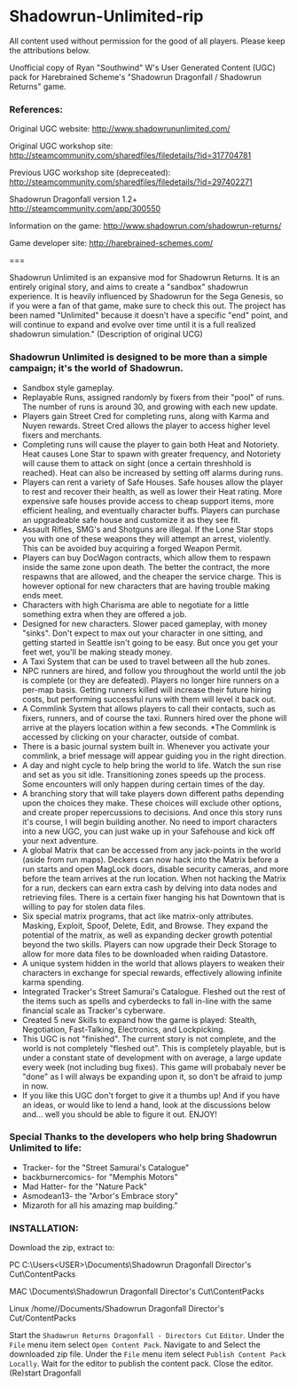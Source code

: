 # Shadowrun-Unlimited-rip
All content used without permission for the good of all players. Please keep the attributions below.

Unofficial copy of Ryan "Southwind" W's User Generated Content (UGC) pack for
Harebrained Scheme's "Shadowrun Dragonfall / Shadowrun Returns" game.

### References:


Original UGC website: http://www.shadowrununlimited.com/

Original UGC workshop site: http://steamcommunity.com/sharedfiles/filedetails/?id=317704781

Previous UGC workshop site (depreceated): http://steamcommunity.com/sharedfiles/filedetails/?id=297402271


Shadowrun Dragonfall version 1.2+ http://steamcommunity.com/app/300550

Information on the game: http://www.shadowrun.com/shadowrun-returns/

Game developer site: http://harebrained-schemes.com/

===

Shadowrun Unlimited is an expansive mod for Shadowrun Returns. It is an entirely original story, 
and aims to create a "sandbox" shadowrun experience. It is heavily influenced by Shadowrun 
for the Sega Genesis, so if you were a fan of that game, make sure to check this out. The project 
has been named "Unlimited" because it doesn't have a specific "end" point, and will continue to expand 
and evolve over time until it is a full realized shadowrun simulation."
(Description of original UCG)

### Shadowrun Unlimited is designed to be more than a simple campaign; it's the world of Shadowrun.

* Sandbox style gameplay. 
* Replayable Runs, assigned randomly by fixers from their "pool" of runs. The number of runs is around 30, and growing with each new update.
* Players gain Street Cred for completing runs, along with Karma and Nuyen rewards. Street Cred allows the player to access higher level fixers and merchants.
* Completing runs will cause the player to gain both Heat and Notoriety. Heat causes Lone Star to spawn with greater frequency, and Notoriety will cause them to attack on sight (once a certain threshhold is reached). Heat can also be increased by setting off alarms during runs. 
* Players can rent a variety of Safe Houses. Safe houses allow the player to rest and recover their health, as well as lower their Heat rating. More expensive safe houses provide access to cheap support items, more efficient healing, and eventually character buffs. Players can purchase an upgradeable safe house and customize it as they see fit.
* Assault Rifles, SMG's and Shotguns are illegal. If the Lone Star stops you with one of these weapons they will attempt an arrest, violently. This can be avoided buy acquiring a forged Weapon Permit.
* Players can buy DocWagon contracts, which allow them to respawn inside the same zone upon death. The better the contract, the more respawns that are allowed, and the cheaper the service charge. This is however optional for new characters that are having trouble making ends meet.
* Characters with high Charisma are able to negotiate for a little something extra when they are offered a job.
* Designed for new characters. Slower paced gameplay, with money "sinks". Don't expect to max out your character in one sitting, and getting started in Seattle isn't going to be easy. But once you get your feet wet, you'll be making steady money.
* A Taxi System that can be used to travel between all the hub zones.
* NPC runners are hired, and follow you throughout the world until the job is complete (or they are defeated). Players no longer hire runners on a per-map basis. Getting runners killed will increase their future hiring costs, but performing successful runs with them will level it back out.
* A Commlink System that allows players to call their contacts, such as fixers, runners, and of course the taxi. Runners hired over the phone will arrive at the players location within a few seconds. *The Commlink is accessed by clicking on your character, outside of combat.
* There is a basic journal system built in. Whenever you activate your commlink, a brief message will appear guiding you in the right direction.
* A day and night cycle to help bring the world to life. Watch the sun rise and set as you sit idle. Transitioning zones speeds up the process. Some encounters will only happen during certain times of the day.
* A branching story that will take players down different paths depending upon the choices they make. These choices will exclude other options, and create proper repercussions to decisions. And once this story runs it's course, I will begin building another. No need to import characters into a new UGC, you can just wake up in your Safehouse and kick off your next adventure.
* A global Matrix that can be accessed from any jack-points in the world (aside from run maps). Deckers can now hack into the Matrix before a run starts and open MagLock doors, disable security cameras, and more before the team arrives at the run location. When not hacking the Matrix for a run, deckers can earn extra cash by delving into data nodes and retrieving files. There is a certain fixer hanging his hat Downtown that is willing to pay for stolen data files.
* Six special matrix programs, that act like matrix-only attributes. Masking, Exploit, Spoof, Delete, Edit, and Browse. They expand the potential of the matrix, as well as expanding decker growth potential beyond the two skills. Players can now upgrade their Deck Storage to allow for more data files to be downloaded when raiding Datastore.
* A unique system hidden in the world that allows players to weaken their characters in exchange for special rewards, effectively allowing infinite karma spending.
* Integrated Tracker's Street Samurai's Catalogue. Fleshed out the rest of the items such as spells and cyberdecks to fall in-line with the same financial scale as Tracker's cyberware.
* Created 5 new Skills to expand how the game is played: Stealth, Negotiation, Fast-Talking, Electronics, and Lockpicking.
* This UGC is not "finished". The current story is not complete, and the world is not completely "fleshed out". This is completely playable, but is under a constant state of development with on average, a large update every week (not including bug fixes). This game will probabaly never be "done" as I will always be expanding upon it, so don't be afraid to jump in now.
* If you like this UGC don't forget to give it a thumbs up! And if you have an ideas, or would like to lend a hand, look at the discussions below and... well you should be able to figure it out. ENJOY!

### Special Thanks to the developers who help bring Shadowrun Unlimited to life:
* Tracker- for the "Street Samurai's Catalogue"
* backburnercomics- for "Memphis Motors"
* Mad Hatter- for the "Nature Pack"
* Asmodean13- the "Arbor's Embrace story"
* Mizaroth for all his amazing map building."


### INSTALLATION:

Download the zip, extract to: 

PC
C:\Users\<USER>\Documents\Shadowrun Dragonfall Director's Cut\ContentPacks

MAC
<USER>\Documents\Shadowrun Dragonfall Director's Cut\ContentPacks

Linux
/home/<USER>/Documents/Shadowrun Dragonfall Director's Cut/ContentPacks

Start the `Shadowrun Returns Dragonfall - Directors Cut` `Editor`.
Under the `File` menu item select `Open Content Pack`.
Navigate to and Select the downloaded zip file.
Under the `File` menu item select `Publish Content Pack Locally`.
Wait for the editor to publish the content pack.
Close the editor.
(Re)start Dragonfall

